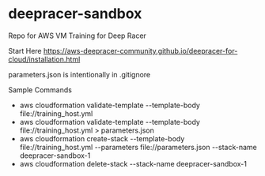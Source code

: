 # deepracer-sandbox
Repo for AWS VM Training for Deep Racer

Start Here
https://aws-deepracer-community.github.io/deepracer-for-cloud/installation.html

parameters.json is intentionally in .gitignore

Sample Commands
* aws cloudformation validate-template --template-body file://training_host.yml
* aws cloudformation validate-template --template-body file://training_host.yml > parameters.json
* aws cloudformation create-stack --template-body file://training_host.yml --parameters file://parameters.json --stack-name deepracer-sandbox-1 
* aws cloudformation delete-stack --stack-name deepracer-sandbox-1